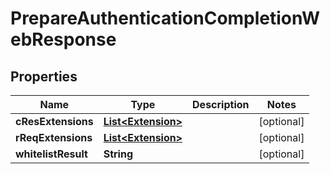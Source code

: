 
# PrepareAuthenticationCompletionWebResponse

## Properties
Name | Type | Description | Notes
------------ | ------------- | ------------- | -------------
**cResExtensions** | [**List&lt;Extension&gt;**](Extension.md) |  |  [optional]
**rReqExtensions** | [**List&lt;Extension&gt;**](Extension.md) |  |  [optional]
**whitelistResult** | **String** |  |  [optional]



